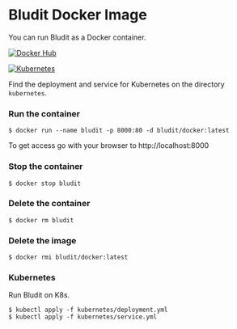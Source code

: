 # Bludit Docker Image
You can run Bludit as a Docker container.

[![Docker Hub](https://img.shields.io/badge/Docker-Hub-blue.svg)](https://hub.docker.com/r/bludit/docker/)

[![Kubernetes](https://img.shields.io/badge/Kubernetes-Deployment-blue.svg)](https://github.com/bludit/docker/tree/master/kubernetes)

Find the deployment and service for Kubernetes on the directory `kubernetes`.

### Run the container

```
$ docker run --name bludit -p 8000:80 -d bludit/docker:latest
```

To get access go with your browser to http://localhost:8000

### Stop the container

```
$ docker stop bludit
```

### Delete the container

```
$ docker rm bludit
```

### Delete the image

```
$ docker rmi bludit/docker:latest
```

### Kubernetes

Run Bludit on K8s.

```
$ kubectl apply -f kubernetes/deployment.yml
$ kubectl apply -f kubernetes/service.yml
```
